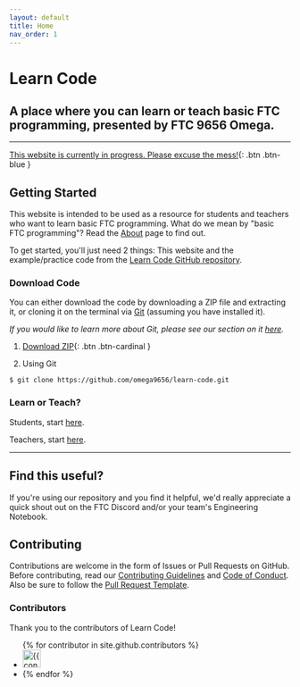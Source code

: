 ```yaml
---
layout: default
title: Home
nav_order: 1
---
```


# Learn Code
## A place where you can learn or teach basic FTC programming, presented by FTC 9656 Omega. 

---

[This website is currently in progress. Please excuse the mess!](){: .btn .btn-blue }

## Getting Started
This website is intended to be used as a resource for students and teachers who want to learn basic FTC programming. What do we mean by "basic FTC programming"? Read the [About](/about) page to find out.

To get started, you'll just need 2 things: This website and the example/practice code from the [Learn Code GitHub repository](https://github.com/omega9656/learn-code).

### Download Code
You can either download the code by downloading a ZIP file
and extracting it, or cloning it on the terminal via [Git](https://git-scm.com/) (assuming you have installed it). 

*If you would like to learn more about Git, please see our section on it [here](/learn-code/learn/unit7#git).*

1. [Download ZIP](https://github.com/omega9656/learn-code/zipball/master/){: .btn .btn-cardinal }

2. Using Git
```shell
$ git clone https://github.com/omega9656/learn-code.git
```

### Learn or Teach?
Students, start [here](/learn-code/learn/students).

Teachers, start [here](/learn-code/teach).

---

## Find this useful?
If you're using our repository and you find it helpful, we'd really appreciate
a quick shout out on the FTC Discord and/or your team's Engineering Notebook.

## Contributing
Contributions are welcome in the form of Issues or Pull Requests on GitHub. Before contributing, read our [Contributing Guidelines](https://github.com/omega9656/learn-code/blob/master/CONTRIBUTING.md) and [Code of Conduct](https://github.com/omega9656/learn-code/blob/master/CODE_OF_CONDUCT.md). Also be sure to follow the [Pull Request Template](https://github.com/omega9656/learn-code/blob/master/pull_request_template.md).

### Contributors
Thank you to the contributors of Learn Code!

<ul class="list-style-none">
{% for contributor in site.github.contributors %}
    <li class="d-inline-block mr-1">
        <a href="{{ contributor.html_url }}"><img src="{{ contributor.avatar_url }}" width="32" height="32" alt="{{ contributor.login }}"/></a>
    <li>
{% endfor %}
<ul>

<!--
    Code for Contributors section from
    https://github.com/pmarsceill/just-the-docs/blob/master/index.md
-->